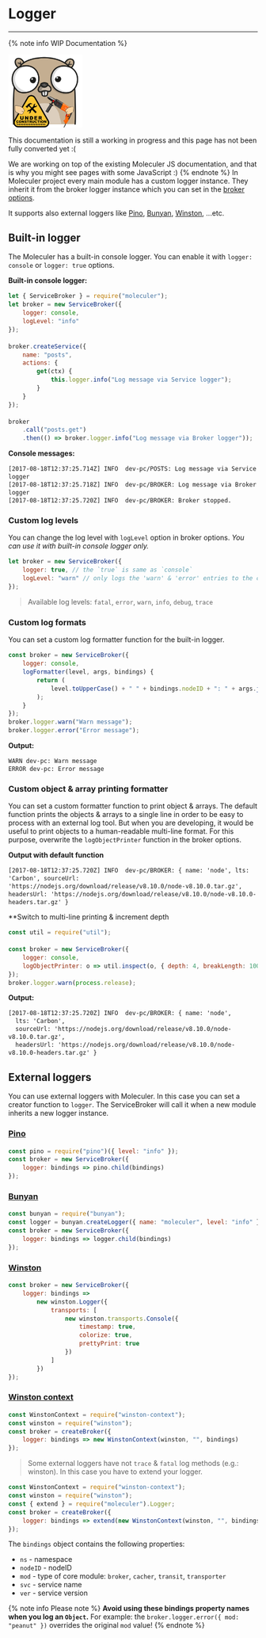 # Logger

---

{% note info WIP Documentation %}

<img src="assets/under_construction.png" width=150/>

This documentation is still a working in progress and this page has not been fully converted yet :(

We are working on top of the existing Moleculer JS documentation, and that is why you might see pages with some JavaScript :)
{% endnote %}
In Moleculer project every main module has a custom logger instance. They inherit it from the broker logger instance which you can set in the [broker options](broker.html#Broker-options).

It supports also external loggers like [Pino](http://getpino.io/), [Bunyan](https://github.com/trentm/node-bunyan), [Winston](https://github.com/winstonjs/winston), ...etc.

## Built-in logger

The Moleculer has a built-in console logger. You can enable it with `logger: console` or `logger: true` options.

**Built-in console logger:**

```js
let { ServiceBroker } = require("moleculer");
let broker = new ServiceBroker({
    logger: console,
    logLevel: "info"
});

broker.createService({
    name: "posts",
    actions: {
        get(ctx) {
            this.logger.info("Log message via Service logger");
        }
    }
});

broker
    .call("posts.get")
    .then(() => broker.logger.info("Log message via Broker logger"));
```

**Console messages:**

```
[2017-08-18T12:37:25.714Z] INFO  dev-pc/POSTS: Log message via Service logger
[2017-08-18T12:37:25.718Z] INFO  dev-pc/BROKER: Log message via Broker logger
[2017-08-18T12:37:25.720Z] INFO  dev-pc/BROKER: Broker stopped.
```

### Custom log levels

You can change the log level with `logLevel` option in broker options. _You can use it with built-in console logger only._

```js
let broker = new ServiceBroker({
    logger: true, // the `true` is same as `console`
    logLevel: "warn" // only logs the 'warn' & 'error' entries to the console
});
```

> Available log levels: `fatal`, `error`, `warn`, `info`, `debug`, `trace`

### Custom log formats

You can set a custom log formatter function for the built-in logger.

```js
const broker = new ServiceBroker({
    logger: console,
    logFormatter(level, args, bindings) {
        return (
            level.toUpperCase() + " " + bindings.nodeID + ": " + args.join(" ")
        );
    }
});
broker.logger.warn("Warn message");
broker.logger.error("Error message");
```

**Output:**

```
WARN dev-pc: Warn message
ERROR dev-pc: Error message
```

### Custom object & array printing formatter

You can set a custom formatter function to print object & arrays. The default function prints the objects & arrays to a single line in order to be easy to process with an external log tool. But when you are developing, it would be useful to print objects to a human-readable multi-line format. For this purpose, overwrite the `logObjectPrinter` function in the broker options.

**Output with default function**

```
[2017-08-18T12:37:25.720Z] INFO  dev-pc/BROKER: { name: 'node', lts: 'Carbon', sourceUrl: 'https://nodejs.org/download/release/v8.10.0/node-v8.10.0.tar.gz', headersUrl: 'https://nodejs.org/download/release/v8.10.0/node-v8.10.0-headers.tar.gz' }
```

\*\*Switch to multi-line printing & increment depth

```js
const util = require("util");

const broker = new ServiceBroker({
    logger: console,
    logObjectPrinter: o => util.inspect(o, { depth: 4, breakLength: 100 })
});
broker.logger.warn(process.release);
```

**Output:**

```
[2017-08-18T12:37:25.720Z] INFO  dev-pc/BROKER: { name: 'node',
  lts: 'Carbon',
  sourceUrl: 'https://nodejs.org/download/release/v8.10.0/node-v8.10.0.tar.gz',
  headersUrl: 'https://nodejs.org/download/release/v8.10.0/node-v8.10.0-headers.tar.gz' }
```

## External loggers

You can use external loggers with Moleculer. In this case you can set a creator function to `logger`. The ServiceBroker will call it when a new module inherits a new logger instance.

### **[Pino](http://getpino.io/)**

```js
const pino = require("pino")({ level: "info" });
const broker = new ServiceBroker({
    logger: bindings => pino.child(bindings)
});
```

### **[Bunyan](https://github.com/trentm/node-bunyan)**

```js
const bunyan = require("bunyan");
const logger = bunyan.createLogger({ name: "moleculer", level: "info" });
const broker = new ServiceBroker({
    logger: bindings => logger.child(bindings)
});
```

### **[Winston](https://github.com/winstonjs/winston)**

```js
const broker = new ServiceBroker({
    logger: bindings =>
        new winston.Logger({
            transports: [
                new winston.transports.Console({
                    timestamp: true,
                    colorize: true,
                    prettyPrint: true
                })
            ]
        })
});
```

### **[Winston context](https://github.com/citrix-research/node-winston-context)**

```js
const WinstonContext = require("winston-context");
const winston = require("winston");
const broker = createBroker({
    logger: bindings => new WinstonContext(winston, "", bindings)
});
```

> Some external loggers have not `trace` & `fatal` log methods (e.g.: winston). In this case you have to extend your logger.

```js
const WinstonContext = require("winston-context");
const winston = require("winston");
const { extend } = require("moleculer").Logger;
const broker = createBroker({
    logger: bindings => extend(new WinstonContext(winston, "", bindings))
});
```

The `bindings` object contains the following properties:

-   `ns` - namespace
-   `nodeID` - nodeID
-   `mod` - type of core module: `broker`, `cacher`, `transit`, `transporter`
-   `svc` - service name
-   `ver` - service version

{% note info Please note %}
**Avoid using these bindings property names when you log an `Object`.**
For example: the `broker.logger.error({ mod: "peanut" })` overrides the original `mod` value!
{% endnote %}
